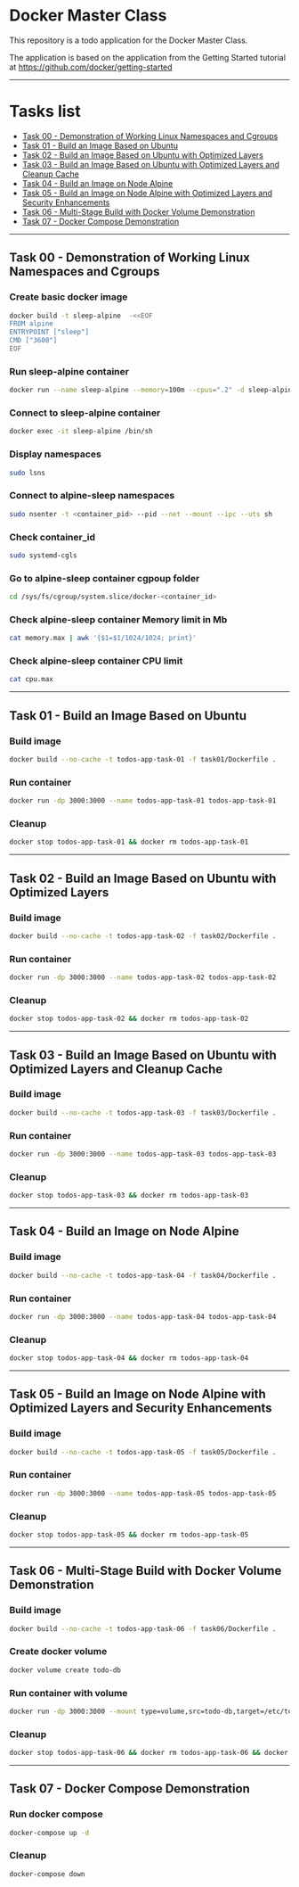 # Docker Master Class

This repository is a todo application for the Docker Master Class.

The application is based on the application from the Getting Started tutorial at https://github.com/docker/getting-started

---
# Tasks list

- [Task 00 - Demonstration of Working Linux Namespaces and Cgroups](#Task-00)
- [Task 01 - Build an Image Based on Ubuntu](#Task-01)
- [Task 02 - Build an Image Based on Ubuntu with Optimized Layers](#Task-02)
- [Task 03 - Build an Image Based on Ubuntu with Optimized Layers and Cleanup Cache](#Task-03)
- [Task 04 - Build an Image on Node Alpine](#Task-04)
- [Task 05 - Build an Image on Node Alpine with Optimized Layers and Security Enhancements](#Task-05)
- [Task 06 - Multi-Stage Build with Docker Volume Demonstration](#Task-06)
- [Task 07 - Docker Compose Demonstration](#Task-07)

---

## Task 00 - Demonstration of Working Linux Namespaces and Cgroups

### Create basic docker image
```sh
docker build -t sleep-alpine  -<<EOF
FROM alpine
ENTRYPOINT ["sleep"]
CMD ["3600"]
EOF
```

### Run sleep-alpine container
```sh
docker run --name sleep-alpine --memory=100m --cpus=".2" -d sleep-alpine
```

### Connect to sleep-alpine container
```sh
docker exec -it sleep-alpine /bin/sh
```

### Display namespaces
```sh
sudo lsns
```

### Connect to alpine-sleep namespaces
```sh
sudo nsenter -t <container_pid> --pid --net --mount --ipc --uts sh
```

### Check container_id
```sh
sudo systemd-cgls
```

### Go to alpine-sleep container cgpoup folder 
```sh
cd /sys/fs/cgroup/system.slice/docker-<container_id>
```

### Check alpine-sleep container Memory limit in Mb
```sh
cat memory.max | awk '{$1=$1/1024/1024; print}'
```

### Check alpine-sleep container CPU limit
```sh
cat cpu.max
```
---

## Task 01 - Build an Image Based on Ubuntu

### Build image
```sh
docker build --no-cache -t todos-app-task-01 -f task01/Dockerfile .
```

### Run container
```sh
docker run -dp 3000:3000 --name todos-app-task-01 todos-app-task-01
```

### Cleanup
```sh
docker stop todos-app-task-01 && docker rm todos-app-task-01
```

---

## Task 02 - Build an Image Based on Ubuntu with Optimized Layers

### Build image
```sh
docker build --no-cache -t todos-app-task-02 -f task02/Dockerfile .
```

### Run container
```sh
docker run -dp 3000:3000 --name todos-app-task-02 todos-app-task-02
```

### Cleanup
```sh
docker stop todos-app-task-02 && docker rm todos-app-task-02
```

---

## Task 03 - Build an Image Based on Ubuntu with Optimized Layers and Cleanup Cache

### Build image
```sh
docker build --no-cache -t todos-app-task-03 -f task03/Dockerfile .
```

### Run container
```sh
docker run -dp 3000:3000 --name todos-app-task-03 todos-app-task-03
```

### Cleanup
```sh
docker stop todos-app-task-03 && docker rm todos-app-task-03
```

---

## Task 04 - Build an Image on Node Alpine

### Build image
```sh
docker build --no-cache -t todos-app-task-04 -f task04/Dockerfile .
```

### Run container
```sh
docker run -dp 3000:3000 --name todos-app-task-04 todos-app-task-04
```

### Cleanup
```sh
docker stop todos-app-task-04 && docker rm todos-app-task-04
```

---

## Task 05 - Build an Image on Node Alpine with Optimized Layers and Security Enhancements

### Build image
```sh
docker build --no-cache -t todos-app-task-05 -f task05/Dockerfile .
```

### Run container
```sh
docker run -dp 3000:3000 --name todos-app-task-05 todos-app-task-05
```

### Cleanup
```sh
docker stop todos-app-task-05 && docker rm todos-app-task-05
```

---

## Task 06 - Multi-Stage Build with Docker Volume Demonstration

### Build image
```sh
docker build --no-cache -t todos-app-task-06 -f task06/Dockerfile .
```

### Create docker volume
```sh
docker volume create todo-db
```

### Run container with volume
```sh
docker run -dp 3000:3000 --mount type=volume,src=todo-db,target=/etc/todos --name todos-app-task-06 todos-app-task-06
```

### Cleanup
```sh
docker stop todos-app-task-06 && docker rm todos-app-task-06 && docker volume rm todo-db
```

---

## Task 07 - Docker Compose Demonstration

### Run docker compose
```sh
docker-compose up -d
```

### Cleanup
```sh
docker-compose down
```